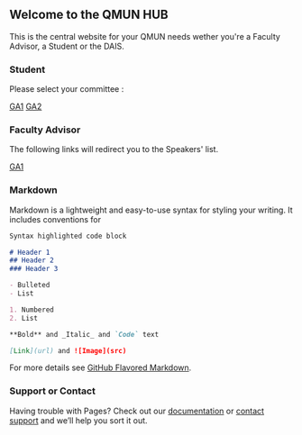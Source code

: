 ## Welcome to the QMUN HUB

This is the central website for your QMUN needs wether you're a Faculty Advisor, a Student or the DAIS.

### Student

Please select your committee :

[GA1](https://drive.google.com/drive/folders/1OR7bmB6SgXIt4AZpc4b0ap4ZkvidFOnR?usp=sharing)
[GA2](https://drive.google.com/drive/folders/1UQjfOz1-zW2BpMjxY4v2XehF-LeJbC_s?usp=sharing)

### Faculty Advisor
The following links will redirect you to the Speakers' list.

[GA1](https://docs.google.com/spreadsheets/d/1stUI2As0F8-ILtzaN5IyAQkl0n2pighBCg713hOm4fY/edit?usp=sharing)

### Markdown

Markdown is a lightweight and easy-to-use syntax for styling your writing. It includes conventions for

```markdown
Syntax highlighted code block

# Header 1
## Header 2
### Header 3

- Bulleted
- List

1. Numbered
2. List

**Bold** and _Italic_ and `Code` text

[Link](url) and ![Image](src)
```

For more details see [GitHub Flavored Markdown](https://guides.github.com/features/mastering-markdown/).

### Support or Contact

Having trouble with Pages? Check out our [documentation](https://help.github.com/categories/github-pages-basics/) or [contact support](https://github.com/contact) and we’ll help you sort it out.
